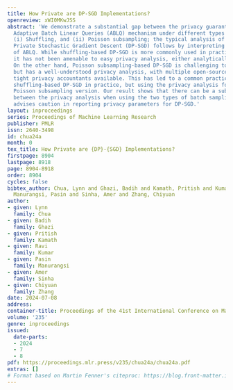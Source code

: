 ```yaml
---
title: How Private are DP-SGD Implementations?
openreview: xWI0MKwJSS
abstract: 'We demonstrate a substantial gap between the privacy guarantees of the
  Adaptive Batch Linear Queries (ABLQ) mechanism under different types of batch sampling:
  (i) Shuffling, and (ii) Poisson subsampling; the typical analysis of Differentially
  Private Stochastic Gradient Descent (DP-SGD) follows by interpreting it as a post-processing
  of ABLQ. While shuffling-based DP-SGD is more commonly used in practical implementations,
  it has not been amenable to easy privacy analysis, either analytically or even numerically.
  On the other hand, Poisson subsampling-based DP-SGD is challenging to scalably implement,
  but has a well-understood privacy analysis, with multiple open-source numerically
  tight privacy accountants available. This has led to a common practice of using
  shuffling-based DP-SGD in practice, but using the privacy analysis for the corresponding
  Poisson subsampling version. Our result shows that there can be a substantial gap
  between the privacy analysis when using the two types of batch sampling, and thus
  advises caution in reporting privacy parameters for DP-SGD.'
layout: inproceedings
series: Proceedings of Machine Learning Research
publisher: PMLR
issn: 2640-3498
id: chua24a
month: 0
tex_title: How Private are {DP}-{SGD} Implementations?
firstpage: 8904
lastpage: 8918
page: 8904-8918
order: 8904
cycles: false
bibtex_author: Chua, Lynn and Ghazi, Badih and Kamath, Pritish and Kumar, Ravi and
  Manurangsi, Pasin and Sinha, Amer and Zhang, Chiyuan
author:
- given: Lynn
  family: Chua
- given: Badih
  family: Ghazi
- given: Pritish
  family: Kamath
- given: Ravi
  family: Kumar
- given: Pasin
  family: Manurangsi
- given: Amer
  family: Sinha
- given: Chiyuan
  family: Zhang
date: 2024-07-08
address:
container-title: Proceedings of the 41st International Conference on Machine Learning
volume: '235'
genre: inproceedings
issued:
  date-parts:
  - 2024
  - 7
  - 8
pdf: https://proceedings.mlr.press/v235/chua24a/chua24a.pdf
extras: []
# Format based on Martin Fenner's citeproc: https://blog.front-matter.io/posts/citeproc-yaml-for-bibliographies/
---
```

